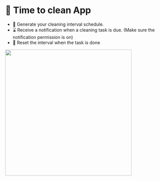 # 🧹 Time to clean App

- 📆 Generate your cleaning interval schedule.
- ⌛ Receive a notification when a cleaning task is due. (Make sure the notification permission is on)
- 🔁 Reset the interval when the task is done

<img src="https://github.com/Bernier154/TimeToClean-App/assets/31347745/f03c5a3d-e737-41ab-85cb-56902f434af3" width="400"/>
